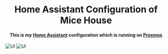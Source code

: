 <h1 align="center">
  Home Assistant Configuration of Mice House
</h1>
<div align="center">
  <h4>
    This is my <a href="https://home-assistant.io">Home Assistant</a> configuration which is running on <a href="https://www.proxmox.com">Proxmox</a> 
  </h4>
</div>

<img src="https://github.com/simplemice/home-assistant/blob/main/screenshots/Screenshot_PC.png" alt="UI" style="max-width: 100%;">

<img src="https://github.com/simplemice/home-assistant/blob/main/screenshots/Screenshot_Mob.jpg" alt="UI" style="max-width: 100%;">

